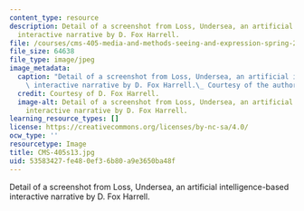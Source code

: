 ```yaml
---
content_type: resource
description: Detail of a screenshot from Loss, Undersea, an artificial intelligence-based
  interactive narrative by D. Fox Harrell.
file: /courses/cms-405-media-and-methods-seeing-and-expression-spring-2013/53583427fe480ef36b80a9e3650ba48f_CMS-405s13.jpg
file_size: 64638
file_type: image/jpeg
image_metadata:
  caption: "Detail of a screenshot from Loss, Undersea, an artificial intelligence-based\
    \ interactive narrative by D. Fox Harrell.\_ Courtesy of the author."
  credit: Courtesy of D. Fox Harrell.
  image-alt: Detail of a screenshot from Loss, Undersea, an artificial intelligence-based
    interactive narrative by D. Fox Harrell.
learning_resource_types: []
license: https://creativecommons.org/licenses/by-nc-sa/4.0/
ocw_type: ''
resourcetype: Image
title: CMS-405s13.jpg
uid: 53583427-fe48-0ef3-6b80-a9e3650ba48f
---
```

Detail of a screenshot from Loss, Undersea, an artificial intelligence-based interactive narrative by D. Fox Harrell.